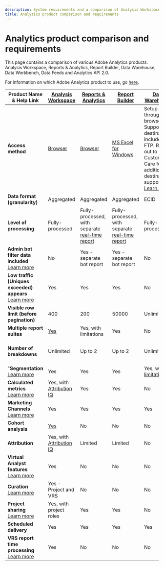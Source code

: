 ```yaml
---
description: System requirements and a comparison of Analysis Workspace, Reports & Analytics, Ad Hoc Analysis, Report Builder, Data Warehouse, and Data Workbench
title: Analytics product comparison and requirements
---
```


# Analytics product comparison and requirements

This page contains a comparison of various Adobe Analytics products: Analysis Workspace, Reports & Analytics, Report Builder, Data Warehouse, Data Workbench, Data Feeds and Analytics API 2.0.

For information on which Adobe Analytics product to use, go [here](/help/admin/c-analytics-product-comparison/which-analytics-tool.md).

|Product Name & Help Link|[Analysis Workspace](https://docs.adobe.com/content/help/en/analytics/analyze/analysis-workspace/home.html)|[Reports & Analytics](https://docs.adobe.com/content/help/en/analytics/analyze/reports-analytics/getting-started.html)|[Report Builder](https://docs.adobe.com/content/help/en/analytics/analyze/report-builder/home.html)|[Data Warehouse](https://docs.adobe.com/content/help/en/analytics/export/data-warehouse/data-warehouse.html)|[Data Workbench](https://docs.adobe.com/content/help/en/data-workbench/using/home.html)|[Data Feeds](https://docs.adobe.com/content/help/en/analytics/export/analytics-data-feed/data-feed-overview.html)|[Analytics API 2.0](https://www.adobe.io/apis/experiencecloud/analytics/docs.html)|
|---|---|---|---|---|---|---|---|
**Access method**|[Browser](https://docs.adobe.com/content/help/en/analytics/admin/sys-reqs.html)|[Browser](https://docs.adobe.com/content/help/en/analytics/admin/sys-reqs.html)|[MS Excel for Windows](https://docs.adobe.com/content/help/en/analytics/analyze/report-builder/report-builder-setup/system-requirements.html)|Setup through browser. Supported destinations include FTP. Reach out to Customer Care for additional destination support. [Learn more](https://docs.adobe.com/content/help/en/analytics/admin/sys-reqs.html)|[Windows 64 bit](https://docs.adobe.com/content/help/en/data-workbench/using/install/c-data-workbench-client-install.html)|Setup through the browser. Supported destinations include FTP, SFTP, Azure Blob, S3. [Learn more](https://docs.adobe.com/content/help/en/analytics/export/analytics-data-feed/data-feed-overview.html)|RESTful API tools. Login with Adobe I/O credentials. [Learn more](https://www.adobe.io/apis/experiencecloud/analytics/docs.html)|
**Data format (granularity)**|Aggregated|Aggregated|Aggregated|ECID|Timestamp + ECID|Timestamp + ECID|Aggregated|
**Level of processing**|Fully-processed|Fully-processed, with separate [real-time report](https://docs.adobe.com/content/help/en/analytics/components/real-time-reporting/realtime.html)|Fully-processed, with separate [real-time report](https://docs.adobe.com/content/help/en/analytics/components/real-time-reporting/realtime.html)|Fully-processed|Fully-processed|Fully-processed|Fully-processed|
**Admin bot filter data included** <br>[Learn more](https://docs.adobe.com/content/help/en/analytics/admin/admin-tools/bot-removal/bot-removal.html)|No|Yes - separate bot report|Yes - separate bot report|No|No|No|No|
**Low traffic (Uniques exceeded) appears** <br>[Learn more](https://docs.adobe.com/content/help/en/analytics/technotes/low-traffic.html)|Yes|Yes|Yes|No|No|No|Yes|
**Visible row limit (before pagination)**|400|200|50000|Unlimited|Unlimited|Unlimited|50000|
**Multiple report suites**|[Yes](https://docs.adobe.com/content/help/en/analytics/analyze/analysis-workspace/build-workspace-project/multiple-report-suites.html)|Yes, with limitations|Yes |No|Yes|No|Yes|
**Number of breakdowns**|Unlimited|Up to 2|Up to 2|Unlimited|Unlimited|Unlimited|Unlimited, run across multiple queries|
"**Segmentation** <br>[Learn more](https://docs.adobe.com/content/help/en/analytics/components/segmentation/segmentation-workflow/seg-workflow.html)|Yes|Yes|Yes|Yes, with [limitations](https://docs.adobe.com/content/help/en/analytics/components/segmentation/segment-reference/seg-compatibility.html)|Yes|No|Yes|
**Calculated metrics** <br>[Learn more](https://docs.adobe.com/content/help/en/analytics/components/calculated-metrics/cm-overview.html)|Yes, with [Attribution IQ](https://docs.adobe.com/content/help/en/analytics/analyze/analysis-workspace/attribution/overview.html)|Yes|Yes|No|Yes|No|Yes, with [Attribution IQ](https://docs.adobe.com/content/help/en/analytics/analyze/analysis-workspace/attribution/overview.html)|
**Marketing Channels** <br>[Learn more](https://docs.adobe.com/content/help/en/analytics/components/marketing-channels/c-getting-started-mchannel.html)|Yes|Yes|Yes|Yes|Yes|Yes - va_finder, va_closer|Yes|
**Cohort analysis**|[Yes](https://docs.adobe.com/content/help/en/analytics/analyze/analysis-workspace/visualizations/cohort-table/cohort-analysis.html)|No|No|No|Yes|No|No|
**Attribution**|Yes, with [Attribution IQ](https://docs.adobe.com/content/help/en/analytics/analyze/analysis-workspace/attribution/overview.html)|Limited|Limited|No|Yes|No|Yes, with [Attribution IQ](https://docs.adobe.com/content/help/en/analytics/analyze/analysis-workspace/attribution/overview.html)|
**Virtual Analyst features** <br>[Learn more](https://docs.adobe.com/content/help/en/analytics/analyze/analysis-workspace/virtual-analyst/overview.html)|Yes|No|No|No|No|No|Yes|
**Curation** <br>[Learn more](https://docs.adobe.com/content/help/en/analytics/analyze/analysis-workspace/curate-share/curate.html)|Yes - Project and VRS|No|No|No|No|No|Yes - VRS only|
**Project sharing** <br>[Learn more](https://docs.adobe.com/content/help/en/analytics/analyze/analysis-workspace/curate-share/share-projects.html)|Yes, with project roles|Yes|Yes|No|Yes|No|No|
**Scheduled delivery**|Yes|Yes|Yes|Yes|Yes|Yes|No|
**VRS report time processing** <br>[Learn more](https://docs.adobe.com/content/help/en/analytics/components/virtual-report-suites/vrs-report-time-processing.html)|Yes|No|No|No|No|No|Yes|

